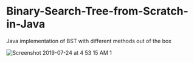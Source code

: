 # Binary-Search-Tree-from-Scratch-in-Java
Java implementation of BST with different methods out of the box

![Screenshot 2019-07-24 at 4 53 15 AM 1](https://user-images.githubusercontent.com/20128859/61754009-1691cc00-adcf-11e9-8990-aeb0ccd535ca.png)
